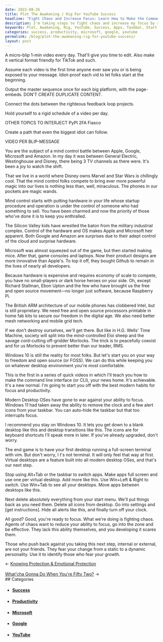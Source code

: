 ```yaml
---
date: 2022-08-26
title: Plot The Awakening / Rig For YouTube Success
headline: "Fight Chaos and Increase Focus: Learn How to Make the Command Line Interface Your New Home"
description: I'm taking steps to fight chaos and increase my focus by switching apps with the taskbar, deleting everything from my start menu, hiding all alerts, and turning off my clock. In this series of quick videos, I'll be teaching viewers how to make the command line interface (CLI) their new home, starting with the best modern habits for focus and productivity. Additionally, I'll be discussing the mind control battle between Apple, Google, Microsoft, and Amazon.
keywords: Plot, Awakening, Rig, YouTube, Success, Apps, Taskbar, Start Menu, Alerts, Clock, Command Line Interface, CLI, Focus, Productivity, Mind Control, Apple, Google, Microsoft, Amazon, Silicon Valley, Win+Left, Win+Right, Win+Tab, Agents of Chaos, Growth
categories: success, productivity, microsoft, google, youtube
permalink: /blog/plot-the-awakening-rig-for-youtube-success/
layout: post
---
```



A micro-blip 1-min video every day. That'll give you time to edit. Also make it
vertical format friendly for TikTok and such.

Assume each video is the first time anyone ever saw you or is being exposed to
your message. Idiot-proof each vid to let folks start at the beginning.

Output the master sequence once for each big platform, with the page-embeds.
DON'T CREATE DUPLICATE CONTENT.

Connect the dots between the righteous feedback loop projects.

Hold yourself to a rigid schedule of a video per day.

OTHER TOPICS TO INTERJECT PyPI 2FA Fiasco

Create a path that even the biggest idiot can follow.

VIDEO PER BLIP-MESSAGE

You are the subject of a mind control battle between Apple, Google, Microsoft
and Amazon. In my day it was between General Electric, Westinghouse and Disney,
there being 3 TV channels as there were. It's been a joy to watch the shift.

That we live in a world where Disney owns Marvel and Star Wars is chillingly
cool. That the mind control folks compete to bring ever more powerful magic
into our lives is nothing less than, well, miraculous. The phones in our
pockets are magic wands.

Mind control starts with putting hardware in your life whose startup procedure
and operation is under the control of someone who had something to sell. You
have been charmed and now the priority of those who've done it is to keep you
enthralled.

The Silicon Valley kids have wrestled the baton from the military industrial
complex. Control of the hardware and OS makes Apple and Microsoft heir
apparent. Both Google and Amazon are surprises due to their adept control of
the cloud and surprise hardware.

Microsoft was almost squeezed out of the game, but then started making mice.
After that, game consoles and laptops. Now their product designs are more
innovative than Apple's. To top it off, they bought Github to remain in the
lives of nearly all developers.

Because hardware is expensive and requires economy of scale to compete, you
have no small-players or dark horse heroes on your side. Oh, except Richard
Stallman, Ebon Upton and the few who have  brought us the free and open source
movement—no longer just software, because Raspberry Pi.

The British ARM architecture of our mobile phones has clobbered Intel, but is
still proprietary. We need free and open source processors printable in home
fab kits to secure our freedom in the digital age. We also need better mesh
networking and mobile grid tech.

If we don't destroy ourselves, we'll get there. But like in H.G. Wells' Time
Machine, society will split into the mind-controlled Eloi sheep and the savage
cord-cutting off-gridder Morlocks. The trick is to peacefully coexist and for
us Morlocks to prevent better than our leader, RMS.

Windows 10 is still the reality for most folks. But let's start you on your way
to freedom and open source (or FOSS). We can do this while keeping you on
whatever desktop environment you're most comfortable.

This is the first in a series of quick videos in which I'll teach you how to
make the command line interface (or CLI), your news home. It's achievable. It's
a new normal. I'm going to start you off with the best modern habits for focus
and productivity.

Modern Desktop OSes have gone to war against your ability to focus. Windows 11
had taken away the ability to remove the clock and a few alert icons from your
taskbar. You can auto-hide the taskbar but that too  interrupts focus.

I recommend you stay on Windows 10. It lets you get down to a blank desktop
like this and desktop transitions like this. The icons are for keyboard
shortcuts I'll speak more in later. If you've already upgraded, don't worry.

The end game is to have your first desktop running a full-screen terminal with
vim. But don't worry, I t's not terminal. It will only feel that way at first.
Virtual desktops are a feature  built into all modern desktop OSes, and that's
our next step.

Stop using Alt+Tab or the taskbar to switch apps. Make apps full screen and use
one per virtual desktop. Add more like this. Use Win+Left & Right to switch.
Use Win+Tab to see all your desktops. Move apps between desktops like this.

Next delete absolutely everything from your start menu. We'll put things back
as you need them. Delete all icons from desktop. Go into settings and [get
instructions]. Hide all alerts like this, and finally turn off your clock.

All good? Good, you're ready to focus. What we're doing is fighting chaos.
Agents of chaos want to reduce your ability to focus, go into the zone and be
effective. They lack this ability themselves, and you developing it scares
them.

Those who push back against you taking this next step, internal or external,
are not your friends. They fear your change from a static to a dynamic
personality. Use it to identify those who fear your growth.


<div class="arrow-links"><div class="post-nav-prev"><span class="arrow">&larr;&nbsp;</span><a href="/blog/knowing-protection-emotional-protection/">Knowing Protection & Emotional Protection</a></div> &nbsp; <div class="post-nav-next"><a href="/blog/what-cha-gonna-do-when-you-re-fifty-two/">What'cha Gonna Do When You're Fifty Two?</a><span class="arrow">&nbsp;&rarr;</span></div></div>
## Categories

<ul>
<li><h4><a href='/success/'>Success</a></h4></li>
<li><h4><a href='/productivity/'>Productivity</a></h4></li>
<li><h4><a href='/microsoft/'>Microsoft</a></h4></li>
<li><h4><a href='/google/'>Google</a></h4></li>
<li><h4><a href='/youtube/'>YouTube</a></h4></li></ul>